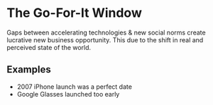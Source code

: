 # The Go-For-It Window
Gaps between accelerating technologies & new social norms create lucrative new business opportunity.
This due to the shift in real and perceived state of the world.

## Examples
- 2007 iPhone launch was a perfect date
- Google Glasses launched too early

